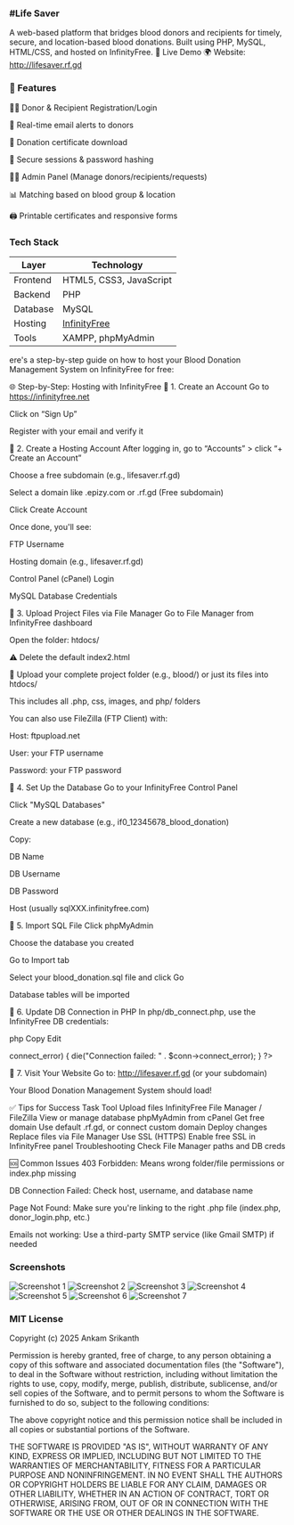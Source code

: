<h3>#Life Saver</h3>

A web-based platform that bridges blood donors and recipients for timely, secure, and location-based blood donations. Built using PHP, MySQL, HTML/CSS, and hosted on InfinityFree.
🚀 Live Demo
🌍 Website: http://lifesaver.rf.gd

<h3>🔧 Features</h3>
🧑‍💻 Donor & Recipient Registration/Login

📩 Real-time email alerts to donors

🧾 Donation certificate download

🔐 Secure sessions & password hashing

👨‍⚕️ Admin Panel (Manage donors/recipients/requests)

📊 Matching based on blood group & location

🖨️ Printable certificates and responsive forms








<h3>Tech Stack</h3>

| Layer     | Technology                  |
|-----------|-----------------------------|
| Frontend  | HTML5, CSS3, JavaScript     |
| Backend   | PHP                         |
| Database  | MySQL                       |
| Hosting   | [InfinityFree](https://infinityfree.net) |
| Tools     | XAMPP, phpMyAdmin           |





ere's a step-by-step guide on how to host your Blood Donation Management System on InfinityFree for free:

🌐 Step-by-Step: Hosting with InfinityFree
🔸 1. Create an Account
Go to https://infinityfree.net

Click on “Sign Up”

Register with your email and verify it

🔸 2. Create a Hosting Account
After logging in, go to “Accounts” > click “+ Create an Account”

Choose a free subdomain (e.g., lifesaver.rf.gd)

Select a domain like .epizy.com or .rf.gd (Free subdomain)

Click Create Account

Once done, you'll see:

FTP Username

Hosting domain (e.g., lifesaver.rf.gd)

Control Panel (cPanel) Login

MySQL Database Credentials

🔸 3. Upload Project Files via File Manager
Go to File Manager from InfinityFree dashboard

Open the folder: htdocs/

⚠️ Delete the default index2.html

📁 Upload your complete project folder (e.g., blood/) or just its files into htdocs/

This includes all .php, css, images, and php/ folders

You can also use FileZilla (FTP Client) with:

Host: ftpupload.net

User: your FTP username

Password: your FTP password

🔸 4. Set Up the Database
Go to your InfinityFree Control Panel

Click "MySQL Databases"

Create a new database (e.g., if0_12345678_blood_donation)

Copy:

DB Name

DB Username

DB Password

Host (usually sqlXXX.infinityfree.com)

🔸 5. Import SQL File
Click phpMyAdmin

Choose the database you created

Go to Import tab

Select your blood_donation.sql file and click Go

Database tables will be imported

🔸 6. Update DB Connection in PHP
In php/db_connect.php, use the InfinityFree DB credentials:

php
Copy
Edit
<?php
$host = "sqlXXX.infinityfree.com";  // Replace with your actual host
$user = "if0_12345678";             // Your DB username
$pass = "your_db_password";         // Your DB password
$db   = "if0_12345678_blood_donation"; // Your full DB name

$conn = new mysqli($host, $user, $pass, $db);
if ($conn->connect_error) {
    die("Connection failed: " . $conn->connect_error);
}
?>
🔸 7. Visit Your Website
Go to: http://lifesaver.rf.gd (or your subdomain)

Your Blood Donation Management System should load!

✅ Tips for Success
Task	Tool
Upload files	InfinityFree File Manager / FileZilla
View or manage database	phpMyAdmin from cPanel
Get free domain	Use default .rf.gd, or connect custom domain
Deploy changes	Replace files via File Manager
Use SSL (HTTPS)	Enable free SSL in InfinityFree panel
Troubleshooting	Check File Manager paths and DB creds

🆘 Common Issues
403 Forbidden: Means wrong folder/file permissions or index.php missing

DB Connection Failed: Check host, username, and database name

Page Not Found: Make sure you're linking to the right .php file (index.php, donor_login.php, etc.)

Emails not working: Use a third-party SMTP service (like Gmail SMTP) if needed





<h3>Screenshots</h3>

![Screenshot 1](https://github.com/user-attachments/assets/e177ef0a-bdd7-42a6-86b9-1b317740dc85)
![Screenshot 2](https://github.com/user-attachments/assets/b2233422-0222-44b4-9230-c8129522f8ac)
![Screenshot 3](https://github.com/user-attachments/assets/eaa9a2fb-e85e-406a-9a67-862414e6d329)
![Screenshot 4](https://github.com/user-attachments/assets/8c48f837-cf1a-472b-a3e5-d486fac4202e)
![Screenshot 5](https://github.com/user-attachments/assets/66572f0f-93c7-4122-93f5-7fc5dae4d7d2)
![Screenshot 6](https://github.com/user-attachments/assets/8d55077d-f094-4c0c-b906-7fa8cd240947)
![Screenshot 7](https://github.com/user-attachments/assets/de7df759-0b96-4348-bcb0-a568808f5fea)





<h3>MIT License</h3>

Copyright (c) 2025 Ankam Srikanth


Permission is hereby granted, free of charge, to any person obtaining a copy of this software and associated documentation files (the "Software"), to deal in the Software without restriction, including without limitation the rights to use, copy, modify, merge, publish, distribute, sublicense, and/or sell copies of the Software, and to permit persons to whom the Software is furnished to do so, subject to the following conditions:

The above copyright notice and this permission notice shall be included in all copies or substantial portions of the Software.

THE SOFTWARE IS PROVIDED "AS IS", WITHOUT WARRANTY OF ANY KIND, EXPRESS OR IMPLIED, INCLUDING BUT NOT LIMITED TO THE WARRANTIES OF MERCHANTABILITY, FITNESS FOR A PARTICULAR PURPOSE AND NONINFRINGEMENT. IN NO EVENT SHALL THE AUTHORS OR COPYRIGHT HOLDERS BE LIABLE FOR ANY CLAIM, DAMAGES OR OTHER LIABILITY, WHETHER IN AN ACTION OF CONTRACT, TORT OR OTHERWISE, ARISING FROM, OUT OF OR IN CONNECTION WITH THE SOFTWARE OR THE USE OR OTHER DEALINGS IN THE SOFTWARE.



